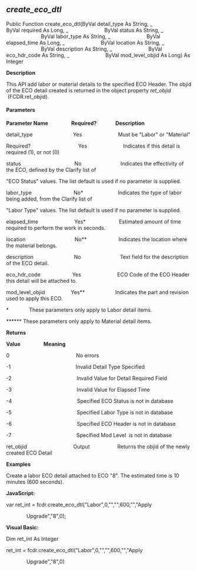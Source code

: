 _create_eco_dtl_
------------------

Public Function create_eco_dtl(ByVal detail_type As String, _
                        ByVal required As Long, _
                        ByVal status As String, _
                        ByVal labor_type As String, _
                        ByVal elapsed_time As Long, _
                        ByVal location As String, _
                        ByVal description As String, _
                        ByVal eco_hdr_code As String, _
                        ByVal mod_level_objid As Long) As Integer

**Description**

This API add labor or material details to the specified ECO Header. The objid of the ECO detail created is returned in the object property _ret_objid_  (FCDR.ret_objid).

#### Parameters
**Parameter Name**                **Required?**             **Description**

detail_type                            Yes                         Must be "Labor" or "Material"

Required?                                 Yes                         Indicates if this detail is required (1), or not (0)

status                                     No                           Indicates the effectivity of the ECO, defined by the Clarify list of

"ECO Status" values. The list default is used if no parameter is supplied.

labor_type                             No*                        Indicates the type of labor being added, from the Clarify list of

"Labor Type" values. The list default is used if no parameter is supplied.

elapsed_time                         Yes*                       Estimated amount of time required to perform the work in seconds.

location                                  No**                      Indicates the location where the material belongs.

description                            No                           Text field for the description of the ECO detail.

eco_hdr_code                      Yes                         ECO Code of the ECO Header this detail will be attached to.

mod_level_objid                  Yes**                     Indicates the part and revision used to apply this ECO.

*              These parameters only apply to Labor detail items.

****** These parameters only apply to Material detail items.

**Returns**

**Value**                **Meaning**

0                                              No errors

-1                                             Invalid Detail Type Specified

-2                                             Invalid Value for Detail Required Field

-3                                             Invalid Value for Elapsed Time

-4                                             Specified ECO Status is not in database

-5                                             Specified Labor Type is not in database

-6                                             Specified ECO Header is not in database

-7                                             Specified Mod Level  is not in database

ret_objid                                Output                   Returns the objid of the newly created ECO Detail

**Examples**

 Create a labor ECO detail attached to ECO "8". The estimated time is 10 minutes (600 seconds).

**JavaScript:**

var ret_int = fcdr.create_eco_dtl("Labor",0,"","",600,"","Apply

              Upgrade","8",0);

**Visual Basic:**

Dim ret_int As Integer

ret_int = fcdr.create_eco_dtl("Labor",0,"","",600,"","Apply

              Upgrade","8",0)